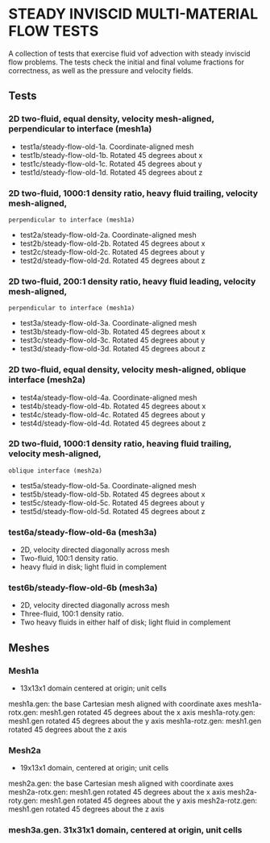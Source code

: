 STEADY INVISCID MULTI-MATERIAL FLOW TESTS
=========================================
A collection of tests that exercise fluid vof advection with steady inviscid
flow problems. The tests check the initial and final volume fractions for
correctness, as well as the pressure and velocity fields.

Tests
-----

### 2D two-fluid, equal density, velocity mesh-aligned, perpendicular to interface (mesh1a)
* test1a/steady-flow-old-1a. Coordinate-aligned mesh
* test1b/steady-flow-old-1b. Rotated 45 degrees about x
* test1c/steady-flow-old-1c. Rotated 45 degrees about y
* test1d/steady-flow-old-1d. Rotated 45 degrees about z

### 2D two-fluid, 1000:1 density ratio, heavy fluid trailing, velocity mesh-aligned,
    perpendicular to interface (mesh1a)
* test2a/steady-flow-old-2a. Coordinate-aligned mesh
* test2b/steady-flow-old-2b. Rotated 45 degrees about x
* test2c/steady-flow-old-2c. Rotated 45 degrees about y
* test2d/steady-flow-old-2d. Rotated 45 degrees about z

### 2D two-fluid, 200:1 density ratio, heavy fluid leading, velocity mesh-aligned,
    perpendicular to interface (mesh1a)
* test3a/steady-flow-old-3a. Coordinate-aligned mesh
* test3b/steady-flow-old-3b. Rotated 45 degrees about x
* test3c/steady-flow-old-3c. Rotated 45 degrees about y
* test3d/steady-flow-old-3d. Rotated 45 degrees about z

### 2D two-fluid, equal density, velocity mesh-aligned, oblique interface (mesh2a)
* test4a/steady-flow-old-4a. Coordinate-aligned mesh
* test4b/steady-flow-old-4b. Rotated 45 degrees about x
* test4c/steady-flow-old-4c. Rotated 45 degrees about y
* test4d/steady-flow-old-4d. Rotated 45 degrees about z

### 2D two-fluid, 1000:1 density ratio, heaving fluid trailing, velocity mesh-aligned,
    oblique interface (mesh2a)
* test5a/steady-flow-old-5a. Coordinate-aligned mesh
* test5b/steady-flow-old-5b. Rotated 45 degrees about x
* test5c/steady-flow-old-5c. Rotated 45 degrees about y
* test5d/steady-flow-old-5d. Rotated 45 degrees about z

### test6a/steady-flow-old-6a (mesh3a)
* 2D, velocity directed diagonally across mesh
* Two-fluid, 100:1 density ratio.
* heavy fluid in disk; light fluid in complement

### test6b/steady-flow-old-6b (mesh3a)
* 2D, velocity directed diagonally across mesh
* Three-fluid, 100:1 density ratio.
* Two heavy fluids in either half of disk; light fluid in complement

Meshes
------

### Mesh1a
* 13x13x1 domain centered at origin; unit cells

mesh1a.gen: the base Cartesian mesh aligned with coordinate axes
mesh1a-rotx.gen: mesh1.gen rotated 45 degrees about the x axis
mesh1a-roty.gen: mesh1.gen rotated 45 degrees about the y axis
mesh1a-rotz.gen: mesh1.gen rotated 45 degrees about the z axis

### Mesh2a
* 19x13x1 domain, centered at origin; unit cells

mesh2a.gen: the base Cartesian mesh aligned with coordinate axes
mesh2a-rotx.gen: mesh1.gen rotated 45 degrees about the x axis
mesh2a-roty.gen: mesh1.gen rotated 45 degrees about the y axis
mesh2a-rotz.gen: mesh1.gen rotated 45 degrees about the z axis

### mesh3a.gen. 31x31x1 domain, centered at origin, unit cells
